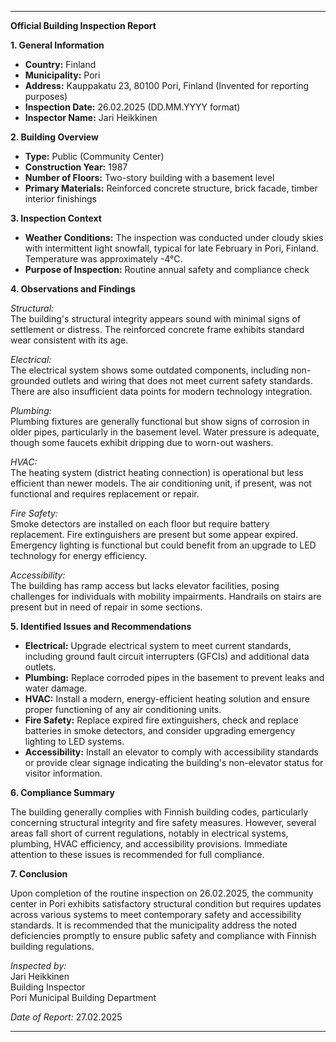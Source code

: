 ---

**Official Building Inspection Report**

**1. General Information**

- **Country:** Finland
- **Municipality:** Pori
- **Address:** Kauppakatu 23, 80100 Pori, Finland (Invented for reporting purposes)
- **Inspection Date:** 26.02.2025 (DD.MM.YYYY format)
- **Inspector Name:** Jari Heikkinen

**2. Building Overview**

- **Type:** Public (Community Center)
- **Construction Year:** 1987
- **Number of Floors:** Two-story building with a basement level
- **Primary Materials:** Reinforced concrete structure, brick facade, timber interior finishings

**3. Inspection Context**

- **Weather Conditions:** The inspection was conducted under cloudy skies with intermittent light snowfall, typical for late February in Pori, Finland. Temperature was approximately -4°C.
- **Purpose of Inspection:** Routine annual safety and compliance check

**4. Observations and Findings**

*Structural:*  
The building's structural integrity appears sound with minimal signs of settlement or distress. The reinforced concrete frame exhibits standard wear consistent with its age.

*Electrical:*  
The electrical system shows some outdated components, including non-grounded outlets and wiring that does not meet current safety standards. There are also insufficient data points for modern technology integration.

*Plumbing:*  
Plumbing fixtures are generally functional but show signs of corrosion in older pipes, particularly in the basement level. Water pressure is adequate, though some faucets exhibit dripping due to worn-out washers.

*HVAC:*  
The heating system (district heating connection) is operational but less efficient than newer models. The air conditioning unit, if present, was not functional and requires replacement or repair.

*Fire Safety:*  
Smoke detectors are installed on each floor but require battery replacement. Fire extinguishers are present but some appear expired. Emergency lighting is functional but could benefit from an upgrade to LED technology for energy efficiency.

*Accessibility:*  
The building has ramp access but lacks elevator facilities, posing challenges for individuals with mobility impairments. Handrails on stairs are present but in need of repair in some sections.

**5. Identified Issues and Recommendations**

- **Electrical:** Upgrade electrical system to meet current standards, including ground fault circuit interrupters (GFCIs) and additional data outlets.
- **Plumbing:** Replace corroded pipes in the basement to prevent leaks and water damage.
- **HVAC:** Install a modern, energy-efficient heating solution and ensure proper functioning of any air conditioning units.
- **Fire Safety:** Replace expired fire extinguishers, check and replace batteries in smoke detectors, and consider upgrading emergency lighting to LED systems.
- **Accessibility:** Install an elevator to comply with accessibility standards or provide clear signage indicating the building's non-elevator status for visitor information.

**6. Compliance Summary**

The building generally complies with Finnish building codes, particularly concerning structural integrity and fire safety measures. However, several areas fall short of current regulations, notably in electrical systems, plumbing, HVAC efficiency, and accessibility provisions. Immediate attention to these issues is recommended for full compliance.

**7. Conclusion**

Upon completion of the routine inspection on 26.02.2025, the community center in Pori exhibits satisfactory structural condition but requires updates across various systems to meet contemporary safety and accessibility standards. It is recommended that the municipality address the noted deficiencies promptly to ensure public safety and compliance with Finnish building regulations.

_Inspected by:_  
Jari Heikkinen  
Building Inspector  
Pori Municipal Building Department  

*Date of Report:* 27.02.2025

---